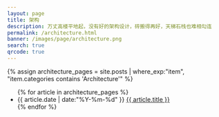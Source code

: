 ```yaml
---
layout: page
title: 架构
description: 万丈高楼平地起，没有好的架构设计，砖搬得再好，天梯石栈也难相勾连
permalink: /architecture.html
banner: /images/page/architecture.png
search: true
qrcode: true
---
```


{% assign architecture_pages = site.posts | where_exp:"item", "item.categories contains 'Architecture'" %}

<ul class="categories">
  {% for article in architecture_pages %}     
    <li class="categories__item">
      <span class="categories__item__meta">{{ article.date | date:"%Y-%m-%d" }}</span>
      <a class="categories__item__title" href="{{ article.url }}">
        {{ article.title }}
      </a>
    </li>
  {% endfor %}
</ul>
